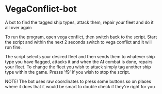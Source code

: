 # VegaConflict-bot
A bot to find the tagged ship types, attack them, repair your fleet and do it all over again

To run the program, open vega conflict, then switch back to the script. Start the script and within the next 2 seconds switch to vega conflict and it will run fine.

The script selects your desired fleet and then sends them to whatever ship type you have flagged, attacks it and when the AI combat is done, repairs your fleet. 
To change the fleet you wish to attack simply tag another ship type within the game.
Presss 'f9' if you wish to stop the script.

NOTE!
The bot uses raw coordinates to press some buttons so on places where it does that it would be smart to double check if they're right for you
